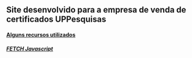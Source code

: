 <h2>Site desenvolvido para a empresa de venda de certificados UPPesquisas</h2>
<a href="www.uppesquisas.com.br">

<h4>Alguns recursos utilizados</h4>

<h5>FETCH Javascript</h5>



